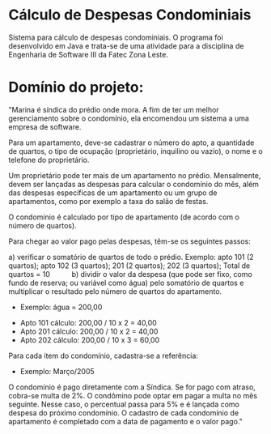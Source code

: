 # Cálculo de Despesas Condominiais
Sistema para cálculo de despesas condominiais. O programa foi desenvolvido em Java e trata-se de uma atividade para a disciplina de Engenharia de Software III da Fatec Zona Leste.

# Domínio do projeto:
"Marina é síndica do prédio onde mora. A fim de ter um melhor gerenciamento sobre o condomínio, ela encomendou um sistema a uma empresa de software. 

Para um apartamento, deve-se cadastrar o número do apto, a quantidade de quartos, o tipo de ocupação (proprietário, inquilino ou vazio), o nome e o telefone do proprietário. 

Um proprietário pode ter mais de um apartamento no prédio. Mensalmente, devem ser lançadas as despesas para calcular o condomínio do mês, além das despesas específicas de um apartamento ou um grupo de apartamentos, como por exemplo a taxa do salão de festas.

O condomínio é calculado por tipo de apartamento (de acordo com o número de quartos).

Para chegar ao valor pago pelas despesas, têm-se os seguintes passos:

a) verificar o somatório de quartos de todo o prédio.
Exemplo: apto 101 (2 quartos); apto 102 (3 quartos); 201 (2 quartos); 202 (3 quartos); Total de quartos = 10
     
b) dividir o valor da despesa (que pode ser fixo, como fundo de reserva; ou variável como água) pelo somatório de quartos e multiplicar o resultado pelo número de quartos do apartamento.
- Exemplo: água = 200,00
* Apto 101 cálculo: 200,00 / 10 x 2 = 40,00
* Apto 201 cálculo: 200,00 / 10 x 2 = 40,00
* Apto 202 cálculo: 200,00 / 10 x 3 = 60,00

Para cada item do condomínio, cadastra-se a referência:
- Exemplo: Março/2005

O condomínio é pago diretamente com a Síndica. Se for pago com atraso, cobra-se multa de 2%. O condômino pode optar em pagar a multa no mês seguinte. Nesse caso, o percentual passa para 5% e é lançada como despesa do próximo condomínio.
O cadastro de cada condomínio de apartamento é completado com a data de pagamento e o valor pago."

